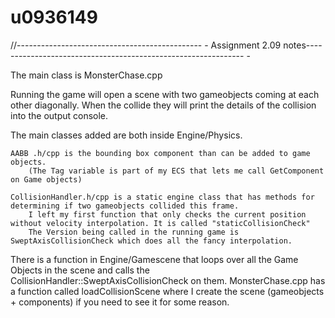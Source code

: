 # u0936149
//---------------------------------------------- - Assignment 2.09 notes-------------------------------------------------------------- -

The main class is MonsterChase.cpp

Running the game will open a scene with two gameobjects coming at each other diagonally. When the collide they will print the details of the collision into the output console. 

The main classes added are both inside Engine/Physics. 

	AABB .h/cpp is the bounding box component than can be added to game objects. 	
		(The Tag variable is part of my ECS that lets me call GetComponent on Game objects)
		
	CollisionHandler.h/cpp is a static engine class that has methods for determining if two gameobjects collided this frame. 
		I left my first function that only checks the current position without velocity interpolation. It is called "staticCollisionCheck"
		The Version being called in the running game is SweptAxisCollisionCheck which does all the fancy interpolation. 

There is a function in Engine/Gamescene that loops over all the Game Objects in the scene and calls the CollisionHandler::SweptAxisCollisionCheck on them. 
MonsterChase.cpp has a function called loadCollisionScene where I create the scene (gameobjects + components) if you need to see it for some reason. 